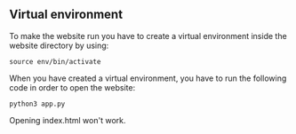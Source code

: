 ## Virtual environment
To make the website run you have to create a virtual environment inside the website directory by using:

``` 
source env/bin/activate
```

When you have created a virtual environment, you have to run the following code in order to open the website:

```
python3 app.py
```

Opening index.html won't work.